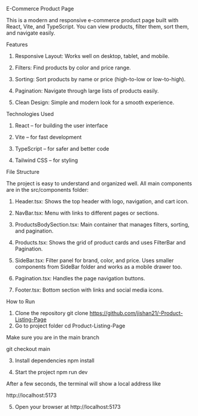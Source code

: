 E-Commerce Product Page

This is a modern and responsive e-commerce product page built with React, Vite, and TypeScript. You can view products, filter them, sort them, and navigate easily.

Features

1. Responsive Layout: Works well on desktop, tablet, and mobile.

2. Filters: Find products by color and price range.

3. Sorting: Sort products by name or price (high-to-low or low-to-high).

4. Pagination: Navigate through large lists of products easily.

5. Clean Design: Simple and modern look for a smooth experience.


Technologies Used

1. React – for building the user interface

2. Vite – for fast development

3. TypeScript – for safer and better code

4. Tailwind CSS – for styling



File Structure

The project is easy to understand and organized well. All main components are in the src/components folder:

1. Header.tsx: Shows the top header with logo, navigation, and cart icon.
   
2. NavBar.tsx: Menu with links to different pages or sections.
   
4. ProductsBodySection.tsx: Main container that manages filters, sorting, and pagination.
   
5. Products.tsx: Shows the grid of product cards and uses FilterBar and Pagination.
   
6. SideBar.tsx: Filter panel for brand, color, and price. Uses smaller components from SideBar folder and works as a mobile drawer too.
   
7. Pagination.tsx: Handles the page navigation buttons.
   
8. Footer.tsx: Bottom section with links and social media icons.


How to Run
1.	Clone the repository
    git clone  https://github.com/jishan21/-Product-Listing-Page
2.	Go to project folder
    cd Product-Listing-Page

  Make sure you are in the main branch
  
  git checkout main

3.	Install dependencies
    npm install

4.	Start the project
    npm run dev

After a few seconds, the terminal will show a local address like

  http://localhost:5173

5.	Open your browser at http://localhost:5173

